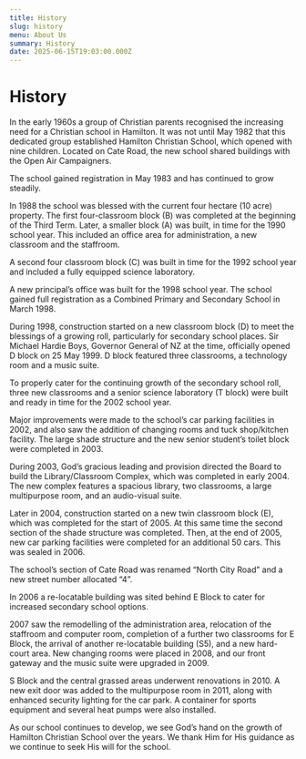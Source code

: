```yaml
---
title: History
slug: history
menu: About Us
summary: History
date: 2025-06-15T19:03:00.000Z
---
```


# History

In the early 1960s a group of Christian parents recognised the increasing need for a Christian school in Hamilton.  It was not until May 1982 that this dedicated group established Hamilton Christian School, which opened with nine children.  Located on Cate Road, the new school shared buildings with the Open Air Campaigners.

The school gained registration in May 1983 and has continued to grow steadily.

In 1988 the school was blessed with the current four hectare (10 acre) property.  The first four-classroom block (B) was completed at the beginning of the Third Term.  Later, a smaller block (A) was built, in time for the 1990 school year.  This included an office area for administration, a new classroom and the staffroom.

A second four classroom block (C) was built in time for the 1992 school year and included a fully equipped science laboratory.

A new principal’s office was built for the 1998 school year.  The school gained full registration as a Combined Primary and Secondary School in March 1998.

During 1998, construction started on a new classroom block (D) to meet the blessings of a growing roll, particularly for secondary school places.  Sir Michael Hardie Boys, Governor General of NZ at the time, officially opened D block on 25 May 1999.  D block featured three classrooms, a technology room and a music suite.

To properly cater for the continuing growth of the secondary school roll, three new classrooms and a senior science laboratory (T block) were built and ready in time for the 2002 school year.

Major improvements were made to the school’s car parking facilities in 2002, and also saw the addition of changing rooms and tuck shop/kitchen facility.  The large shade structure and the new senior student’s toilet block were completed in 2003.

During 2003, God’s gracious leading and provision directed the Board to build the Library/Classroom Complex, which was completed in early 2004.  The new complex features a spacious library, two classrooms, a large multipurpose room, and an audio-visual suite.

Later in 2004, construction started on a new twin classroom block (E), which was completed for the start of 2005.  At this same time the second section of the shade structure was completed.  Then, at the end of 2005, new car parking facilities were completed for an additional 50 cars.  This was sealed in 2006.

The school’s section of Cate Road was renamed “North City Road” and a new street number allocated “4”.

In 2006 a re-locatable building was sited behind E Block to cater for increased secondary school options.

2007 saw the remodelling of the administration area, relocation of the staffroom and computer room, completion of a further two classrooms for E Block, the arrival of another re-locatable building (S5), and a new hard-court area. New changing rooms were placed in 2008, and our front gateway and the music suite were upgraded in 2009.

S Block and the central grassed areas underwent renovations in 2010.  A new exit door was added to the multipurpose room in 2011, along with enhanced security lighting for the car park.  A container for sports equipment and several heat pumps were also installed.

As our school continues to develop, we see God’s hand on the growth of Hamilton Christian School over the years. We thank Him for His guidance as we continue to seek His will for the school.
